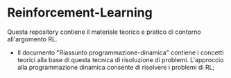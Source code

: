 # Reinforcement-Learning
Questa repository contiene il materiale teorico e pratico di contorno all'argomento RL.

- Il documento "Riassunto programmazione-dinamica" contiene i concetti teorici alla base di questa tecnica di risoluzione di problemi. L'approccio alla programmazione dinamica consente di risolvere i problemi di RL;
